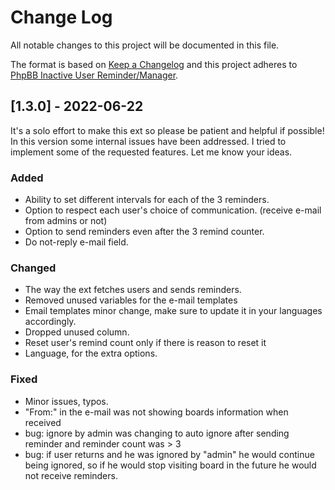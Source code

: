 
# Change Log
All notable changes to this project will be documented in this file.

The format is based on [Keep a Changelog](http://keepachangelog.com/)
and this project adheres to [PhpBB Inactive User Reminder/Manager](https://www.phpbb.com/customise/db/extension/phpbb_inactive_user_manager_reminder/).

## [1.3.0] - 2022-06-22

It's a solo effort to make this ext so please be patient and helpful if possible!
In this version some internal issues have been addressed.
I tried to implement some of the requested features. Let me know your ideas.

### Added
- Ability to set different intervals for each of the 3 reminders.
- Option to respect each user's choice of communication. (receive e-mail from admins or not)
- Option to send reminders even after the 3 remind counter.
- Do not-reply e-mail field.

### Changed
- The way the ext fetches users and sends reminders.
- Removed unused variables for the e-mail templates
- Email templates minor change, make sure to update it in your languages accordingly.
- Dropped unused column.
- Reset user's remind count only if there is reason to reset it
- Language, for the extra options.

### Fixed
- Minor issues, typos.
- "From:" in the e-mail was not showing boards information when received
- bug: ignore by admin was changing to auto ignore after sending reminder and reminder count was > 3
- bug: if user returns and he was ignored by "admin" he would continue being ignored, so if he would stop visiting board in the future he would not receive reminders.

